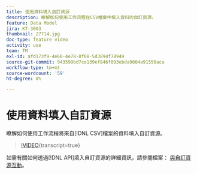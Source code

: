 ```yaml
---
title: 使用資料填入自訂資源
description: 瞭解如何使用工作流程在CSV檔案中填入資料的自訂資源。
feature: Data Model
jira: KT-3003
thumbnail: 27714.jpg
doc-type: feature video
activity: use
team: TM
exl-id: afd173f9-4e60-4e78-8f08-5d3894f78949
source-git-commit: 943599bd7ce139ef846f093ebda9084a91550aca
workflow-type: tm+mt
source-wordcount: '59'
ht-degree: 0%

---
```


# 使用資料填入自訂資源

瞭解如何使用工作流程將來自[!DNL CSV]檔案的資料填入自訂資源。

>[!VIDEO](https://video.tv.adobe.com/v/27714?learn=on){transcript=true}

如需有關如何透過[!DNL API]填入自訂資源的詳細資訊，請參閱檔案： [與自訂資源互動](https://experienceleague.adobe.com/docs/campaign-standard/using/working-with-apis/interacting-with-custom-resources.html?lang=zh-Hant)。
